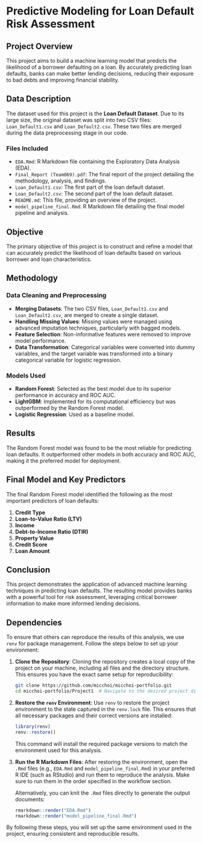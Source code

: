 # Predictive Modeling for Loan Default Risk Assessment

## Project Overview
This project aims to build a machine learning model that predicts the likelihood of a borrower defaulting on a loan. By accurately predicting loan defaults, banks can make better lending decisions, reducing their exposure to bad debts and improving financial stability.

## Data Description
The dataset used for this project is the **Loan Default Dataset**. Due to its large size, the original dataset was split into two CSV files: `Loan_Default1.csv` and `Loan_Default2.csv`. These two files are merged during the data preprocessing stage in our code.

### Files Included
- `EDA.Rmd`: R Markdown file containing the Exploratory Data Analysis (EDA).
- `Final_Report (Team069).pdf`: The final report of the project detailing the methodology, analysis, and findings.
- `Loan_Default1.csv`: The first part of the loan default dataset.
- `Loan_Default2.csv`: The second part of the loan default dataset.
- `README.md`: This file, providing an overview of the project.
- `model_pipeline_final.Rmd`: R Markdown file detailing the final model pipeline and analysis.

## Objective
The primary objective of this project is to construct and refine a model that can accurately predict the likelihood of loan defaults based on various borrower and loan characteristics.

## Methodology
### Data Cleaning and Preprocessing
- **Merging Datasets**: The two CSV files, `Loan_Default1.csv` and `Loan_Default2.csv`, are merged to create a single dataset.
- **Handling Missing Values**: Missing values were managed using advanced imputation techniques, particularly with bagged models.
- **Feature Selection**: Non-informative features were removed to improve model performance.
- **Data Transformation**: Categorical variables were converted into dummy variables, and the target variable was transformed into a binary categorical variable for logistic regression.

### Models Used
- **Random Forest**: Selected as the best model due to its superior performance in accuracy and ROC AUC.
- **LightGBM**: Implemented for its computational efficiency but was outperformed by the Random Forest model.
- **Logistic Regression**: Used as a baseline model.

## Results
The Random Forest model was found to be the most reliable for predicting loan defaults. It outperformed other models in both accuracy and ROC AUC, making it the preferred model for deployment.

## Final Model and Key Predictors
The final Random Forest model identified the following as the most important predictors of loan defaults:
1. **Credit Type**
2. **Loan-to-Value Ratio (LTV)**
3. **Income**
4. **Debt-to-Income Ratio (DTIR)**
5. **Property Value**
6. **Credit Score**
7. **Loan Amount**

## Conclusion
This project demonstrates the application of advanced machine learning techniques in predicting loan defaults. The resulting model provides banks with a powerful tool for risk assessment, leveraging critical borrower information to make more informed lending decisions.

## Dependencies

To ensure that others can reproduce the results of this analysis, we use `renv` for package management. Follow the steps below to set up your environment:

1. **Clone the Repository**:
    Cloning the repository creates a local copy of the project on your machine, including all files and the directory structure. This ensures you have the exact same setup for reproducibility:
    ```sh
    git clone https://github.com/micchoi/micchoi-portfolio.git
    cd micchoi-portfolio/Project1  # Navigate to the desired project directory
    ```

2. **Restore the `renv` Environment**:
    Use `renv` to restore the project environment to the state captured in the `renv.lock` file. This ensures that all necessary packages and their correct versions are installed:
    ```r
    library(renv)
    renv::restore()
    ```

    This command will install the required package versions to match the environment used for this analysis.

3. **Run the R Markdown Files**:
    After restoring the environment, open the `.Rmd` files (e.g., `EDA.Rmd` and `model_pipeline_final.Rmd`) in your preferred R IDE (such as RStudio) and run them to reproduce the analysis. Make sure to run them in the order specified in the workflow section.

    Alternatively, you can knit the `.Rmd` files directly to generate the output documents:
    ```r
    rmarkdown::render("EDA.Rmd")
    rmarkdown::render("model_pipeline_final.Rmd")
    ```

By following these steps, you will set up the same environment used in the project, ensuring consistent and reproducible results.



